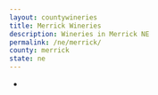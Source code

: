 ```yaml
---
layout: countywineries
title: Merrick Wineries
description: Wineries in Merrick NE
permalink: /ne/merrick/
county: merrick
state: ne
---
```

-
